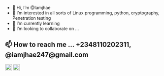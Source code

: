 - 👋 Hi, I’m @Iamjhae
- 👀 I’m interested in all sorts of Linux programming, python, cryptography, Penetration testing 
- 🌱 I’m currently learning 
- 💞️ I’m looking to collaborate on ...

<h2>📫 How to reach me ... +2348110202311, @iamjhae247@gmail.com</h2>

[<img align="left" alt="Iamjhae | Twitter" width="22px" src="https://cdn.jsdelivr.net/npm/simple-icons@v3/icons/twitter.svg" />][twitter]
[<img align="left" alt="JhaeArch | Instagram" width="22px" src="https://cdn.jsdelivr.net/npm/simple-icons@v3/icons/instagram.svg" />][instagram]

[twitter]: https://twitter.com/mhiztabjay
[instagram]: https://www.instagram.com/iam__jhay


<!---
Iamjhae/Iamjhae is a ✨ special ✨ repository because its `README.md` (this file) appears on your GitHub profile.
You can click the Preview link to take a look at your changes.
--->
